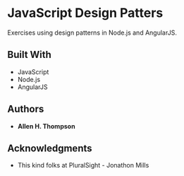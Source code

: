 # JavaScript Design Patters
Exercises using design patterns in Node.js and AngularJS.

## Built With
* JavaScript
* Node.js
* AngularJS

## Authors
* **Allen H. Thompson**

## Acknowledgments
* This kind folks at PluralSight - Jonathon Mills
